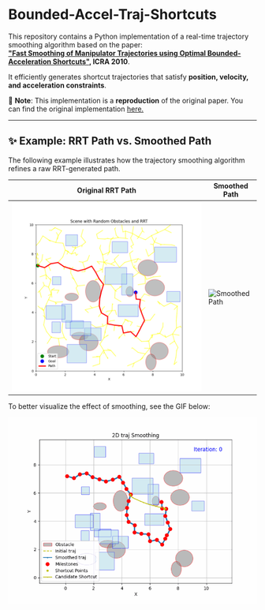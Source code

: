 # Bounded-Accel-Traj-Shortcuts

This repository contains a Python implementation of a real-time trajectory smoothing algorithm based on the paper:  
**["Fast Smoothing of Manipulator Trajectories using Optimal Bounded-Acceleration Shortcuts"](https://ieeexplore.ieee.org/document/5509683), ICRA 2010**.  

It efficiently generates shortcut trajectories that satisfy **position, velocity, and acceleration constraints**.

📌 **Note**: This implementation is a **reproduction** of the original paper. You can find the original implementation [here.](https://github.com/krishauser/KrisLibrary/blob/master/planning/ParabolicRamp.cpp)  

---

## ✨ Example: RRT Path vs. Smoothed Path  

The following example illustrates how the trajectory smoothing algorithm refines a raw RRT-generated path.  

| **Original RRT Path** | **Smoothed Path** |
|----------------|----------------|
| ![RRT Path](rrt.png) | ![Smoothed Path]() |

To better visualize the effect of smoothing, see the GIF below:  

![Trajectory Smoothing](trajectory_smoothing.gif)
